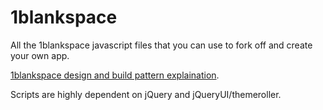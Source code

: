 1blankspace
===========

All the 1blankspace javascript files that you can use to fork off and create your own app.

<a href="http://mydigitalstructure.com/community_1blankspace" target="_blank">1blankspace design and build pattern explaination</a>.

Scripts are highly dependent on jQuery and jQueryUI/themeroller.